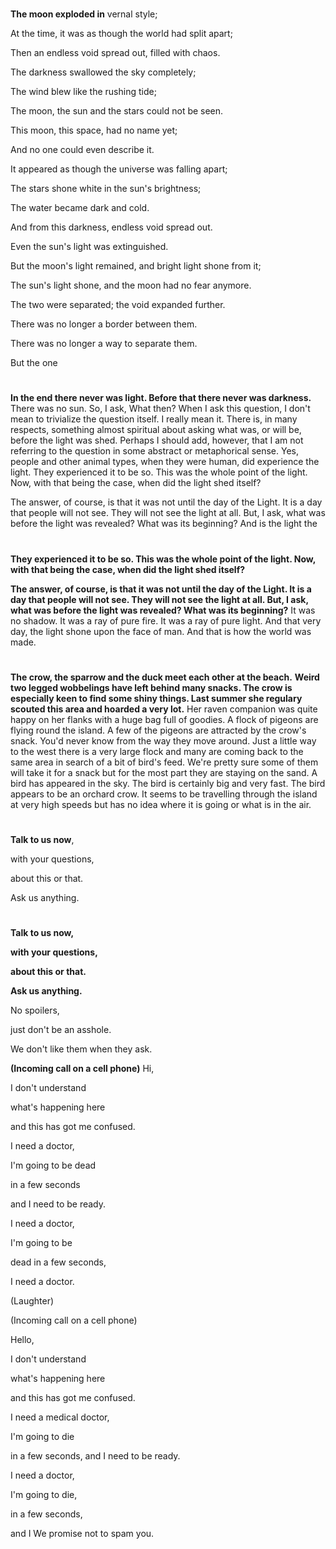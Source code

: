 # 

**The moon exploded in** vernal style;

At the time, it was as though the world had split apart;

Then an endless void spread out, filled with chaos.

The darkness swallowed the sky completely;

The wind blew like the rushing tide;

The moon, the sun and the stars could not be seen.

This moon, this space, had no name yet;

And no one could even describe it.

It appeared as though the universe was falling apart;

The stars shone white in the sun's brightness;

The water became dark and cold.

And from this darkness, endless void spread out.

Even the sun's light was extinguished.

But the moon's light remained, and bright light shone from it;

The sun's light shone, and the moon had no fear anymore.

The two were separated; the void expanded further.

There was no longer a border between them.

There was no longer a way to separate them.

But the one

#

**In the end there never was light. Before that there never was darkness.**
There was no sun. So, I ask, What then?
When I ask this question, I don't mean to trivialize the question itself.  I really 
mean it.  There is, in many respects, something almost spiritual about asking what 
was, or will be, before the light was shed.  Perhaps I should add, however, that I 
am not referring to the question in some abstract or metaphorical sense.  Yes, people
and other animal types, when they were human, did experience the light.  They 
experienced it to be so.  This was the whole point of the light.  Now, with that being
the case, when did the light shed itself?

The answer, of course, is that it was not until the day of the Light. It is a day that people will not see.  They will not see the light at all.  But, I ask, what was before the light was revealed?  What was its beginning?  And is the light the

#

**They experienced it to be so. This was the whole point of the light. Now, with that being the case, when did the light shed itself?**

**The answer, of course, is that it was not until the day of the Light. It is a day that people will not see. They will not see the light at all. But, I ask, what was before the light was revealed? What was its beginning?**
It was no shadow. It was a ray of pure fire. It was a ray of pure light. And that very day, the light shone upon the face of man. And that is how the world was made.

#

**The crow, the sparrow and the duck meet each other at the beach.**
**Weird two legged wobbelings have left behind many snacks. The crow is especially keen to find some shiny things. Last summer she regulary scouted this area and hoarded a very lot.**
Her raven companion was quite happy on her flanks with a huge bag full of goodies.
A flock of pigeons are flying round the island. A few of the pigeons are attracted by the crow's snack. You'd never know from the way they move around. Just a little way to the west there is a very large flock and many are coming back to the same area in search of a bit of bird's feed. We're pretty sure some of them will take it for a snack but for the most part they are staying on the sand.
A bird has appeared in the sky. The bird is certainly big and very fast. The bird appears to be an orchard crow. It seems to be travelling through the island at very high speeds but has no idea where it is going or what is in the air.

#

**Talk to us now**,

with your questions,

about this or that.

Ask us anything.

#

**Talk to us now,**

**with your questions,**

**about this or that.**

**Ask us anything.**

No spoilers,

just don't be an asshole.

We don't like them when they ask.

**(Incoming call on a cell phone)** Hi,

I don't understand

what's happening here

and this has got me confused.

I need a doctor,

I'm going to be dead

in a few seconds

and I need to be ready.

I need a doctor,

I'm going to be

dead in a few seconds,

I need a doctor.

(Laughter)

(Incoming call on a cell phone)

Hello,

I don't understand

what's happening here

and this has got me confused.

I need a medical doctor,

I'm going to die

in a few seconds, and I need to be ready.

I need a doctor,

I'm going to die,

in a few seconds,

and I
We promise not to spam you.
